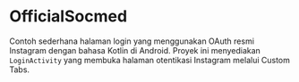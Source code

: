 # OfficialSocmed

Contoh sederhana halaman login yang menggunakan OAuth resmi Instagram dengan bahasa Kotlin di Android. Proyek ini menyediakan `LoginActivity` yang membuka halaman otentikasi Instagram melalui Custom Tabs.
